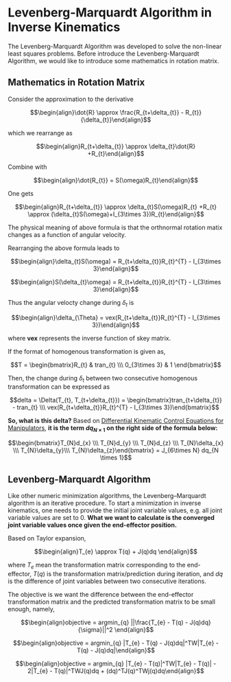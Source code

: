 # Levenberg-Marquardt Algorithm in Inverse Kinematics

The Levenberg-Marquardt Algorithm was developed to solve the non-linear least squares problems. Before introduce the Levenberg-Marquardt Algorithm, we would like to introduce some mathematics in rotation matrix.

## Mathematics in Rotation Matrix

Consider the approximation to the derivative

$$\begin{align}\dot{R} \approx \frac{R_{t+\delta_{t}} - R_{t}}{\delta_{t}}\end{align}$$

which we rearrange as

$$\begin{align}R_{t+\delta_{t}} \approx \delta_{t}\dot{R} +R_{t}\end{align}$$

Combine with 

$$\begin{align}\dot{R_{t}} = S(\omega)R_{t}\end{align}$$

One gets

$$\begin{align}R_{t+\delta_{t}} \approx \delta_{t}S(\omega)R_{t} +R_{t} \approx (\delta_{t}S(\omega)+I_{3\times 3})R_{t}\end{align}$$

The physical meaning of above formula is that the orthnormal rotation matix changes as a function of angular velocity.

Rearranging the above formula leads to

$$\begin{align}\delta_{t}S(\omega) = R_{t+\delta_{t}}R_{t}^{T} - I_{3\times 3}\end{align}$$

$$\begin{align}S(\delta_{t}\omega) = R_{t+\delta_{t}}R_{t}^{T} - I_{3\times 3}\end{align}$$

Thus the angular velocty change during $\delta_{t}$ is 

$$\begin{align}\delta_{\Theta} = vex(R_{t+\delta_{t}}R_{t}^{T} - I_{3\times 3})\end{align}$$

where **vex** represents the inverse function of skey matrix.

If the format of homogenous transformation is given as, 

$$T = \begin{bmatrix}R_{t} & tran_{t} \\\ 0_{3\times 3} & 1 \end{bmatrix}$$

Then, the change during $\delta_{t}$ between two consecutive homogenous transformation can be expressed as

$$delta = \Delta(T_{t}, T_{t+\delta_{t}}) = \begin{bmatrix}tran_{t+\delta_{t}} - tran_{t} \\\ vex(R_{t+\delta_{t}}R_{t}^{T} - I_{3\times 3})\end{bmatrix}$$

**So, what is this delta?** Based on [Differential Kinematic Control Equations for Manipulators](https://github.com/colin-zgf/Robotics-Modeling-and-Control/blob/master/Differential_Kinematic_Control_Equations_for_Manipulators.md), **it is the term $dq_{N \times 1}$ on the right side of the formula below:**

$$\begin{bmatrix}T_{N}d_{x} \\\ T_{N}d_{y} \\\ T_{N}d_{z} \\\ T_{N}\delta_{x} \\\ T_{N}\delta_{y}\\\ T_{N}\delta_{z}\end{bmatrix} = J_{6\times N} dq_{N \times 1}$$

## Levenberg-Marquardt Algorithm

Like other numeric minimization algorithms, the Levenberg–Marquardt algorithm is an iterative procedure. To start a minimization in inverse kinematics, one needs to provide the initial joint variable values, e.g. all joint variable values are set to 0. **What we want to calculate is the converged joint variable values once given the end-effector position.** 

Based on Taylor expansion,

$$\begin{align}T_{e} \approx T(q) + J(q)dq \end{align}$$

where $T_e$ mean the transformation matrix corresponding to the end-effector, $T(q)$ is the transformation matrix/prediction during iteration, and $dq$ is the difference of joint variables between two consecutive iterations.

The objective is we want the difference between the end-effector transformation matrix and the predicted transformation matrix to be small enough, namely,

$$\begin{align}objective = argmin_{q} ||\frac{T_{e} - T(q) - J(q)dq}{\sigma}||^2 \end{align}$$ 

$$\begin{align}objective = argmin_{q} |T_{e} - T(q) - J(q)dq|^TW|T_{e} - T(q) - J(q)dq|\end{align}$$ 

$$\begin{align}objective = argmin_{q} |T_{e} - T(q)|^TW|T_{e} - T(q)| - 2|T_{e} - T(q)|^TWJ(q)dq + (dq)^TJ(q)^TWj(q)dq\end{align}$$

